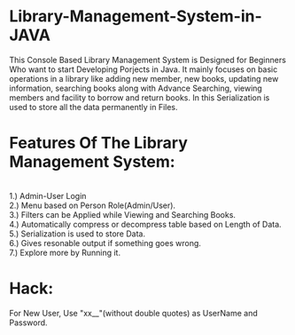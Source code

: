 # Library-Management-System-in-JAVA

This Console Based Library Management System is Designed for Beginners Who want to start Developing Porjects in Java. It mainly focuses on basic operations in a library like adding new member, new books, updating new information, searching books along with Advance Searching, viewing members and facility to borrow and return books. In this Serialization is used to store all the data permanently in Files.

# Features Of The Library Management System:
<br />1.) Admin-User Login
<br />2.) Menu based on Person Role(Admin/User).
<br />3.) Filters can be Applied while Viewing and Searching Books.
<br />4.) Automatically compress or decompress table based on Length of Data.
<br />5.) Serialization is used to store Data.
<br />6.) Gives resonable output if something goes wrong.
<br />7.) Explore more by Running it.

# Hack:
For New User, Use "xx__"(without double quotes) as UserName and Password.
